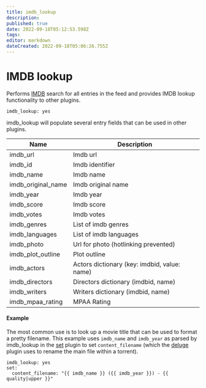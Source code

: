 ```yaml
---
title: imdb_lookup
description: 
published: true
date: 2022-09-18T05:12:53.598Z
tags: 
editor: markdown
dateCreated: 2022-09-18T05:06:26.755Z
---
```


# IMDB lookup
Performs [IMDB](http://www.imdb.com) search for all entries in the feed and provides IMDB lookup functionality to other plugins.

```
imdb_lookup: yes
```
imdb_lookup will populate several entry fields that can be used in other plugins.

| Name | Description |
| --- | --- |
| imdb_url | Imdb url |
| imdb_id | Imdb identifier |
| imdb_name | Imdb name |
| imdb_original_name | Imdb original name |
| imdb_year | Imdb year |
| imdb_score | Imdb score |
| imdb_votes | Imdb votes |
| imdb_genres | List of imdb genres |
| imdb_languages | List of imdb languages |
| imdb_photo | Url for photo (hotlinking prevented) |
| imdb_plot_outline | Plot outline |
| imdb_actors | Actors dictionary (key: imdbid, value: name) |
| imdb_directors | Directors dictionary (imdbid, name) |
| imdb_writers | Writers dictionary (imdbid, name) | 
| imdb_mpaa_rating | MPAA Rating

#### Example

The most common use is to look up a movie title that can be used to format a pretty filename. This example uses `imdb_name` and `imdb_year` as parsed by imdb_lookup in the [set](/Plugins/set) plugin to set `content_filename` (which the [deluge](/Plugins/deluge) plugin uses to rename the main file within a torrent).
```
imdb_lookup: yes
set:
  content_filename: "{{ imdb_name }} ({{ imdb_year }}) - {{ quality|upper }}"
```